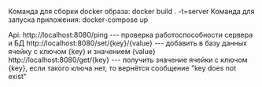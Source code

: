 Команда для сборки docker образа: docker build . -t=server
Команда для запуска приложения: docker-compose up

Api:
  http://localhost:8080/ping               --- проверка работоспособности сервера и БД
  http://localhost:8080/set/{key}/{value}  --- добавить в базу данных ячейку с ключом {key} и значением {value}
  http://localhost:8080/get/{key}          --- получить значение ячейки с ключом {key}, если такого ключа нет, то вернётся сообщение "key does not exist" 
